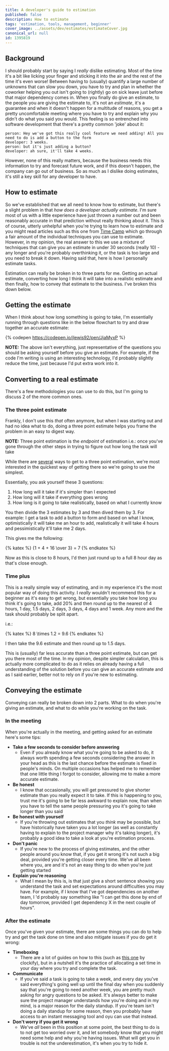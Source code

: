 ```yaml
---
title: A developer's guide to estimation
published: false
description: How to estimate
tags: 'estimation, tools, management, beginner'
cover_image: ../assets/dev/estimates/estimateCover.jpg
canonical_url: null
id: 1395819
---
```


## Background

I should probably start by saying I *really* dislike estimating.  Most of the time it's a bit like licking your finger and sticking it into the air and the rest of the time it's even worse! Between having to (usually) quantify a large number of unknowns that can slow you down, you have to try and plan in whether the coworker helping you out isn't going to (rightly) go on sick leave just before that major dependency comes in. When you finally do give an estimate, to the people you are giving the estimate to, it's not an *estimate*, it's a guarantee and when it doesn't happen for a multitude of reasons, you get a pretty uncomfortable meeting where you have to try and explain why you didn't do what you said you would.  This feeling is so entrenched into software development that there's a pretty common 'joke' about it:

```text
person: Hey we've got this really cool feature we need adding! All you need to do is add a button to the form
developer: 3 weeks.
person: but it's just adding a button?
developer: ah sure, it'll take 4 weeks.
```

However, none of this really matters, because the business needs this information to try and forecast future work, and if this doesn't happen, the company can go out of business.  So as much as I dislike doing estimates, it's still a key skill for any developer to have.

## How to estimate

So we've established that we all need to know how to estimate, but there's a slight problem in that *how does a developer actually estimate*.  I'm sure most of us with a little experience have just thrown a number out and been reasonably accurate in that prediction without really thinking about it.  This is of course, utterly unhelpful when you're trying to learn how to estimate and you might read articles such as this one from [Time Camp](https://www.timecamp.com/blog/2022/07/the-complete-guide-on-software-development-time-estimation/) which go through a fair amount of the individual techniques you can use to estimate.  However, in my opinion, the real answer to this we use a mixture of techniques that can give you an estimate in under 30 seconds (really 10) - any longer and you're probably overthinking it, or the task is too large and you need to break it down.  Having said that, here is how I personally estimate tasks.

Estimation can really be broken in to three parts for me.  Getting an actual estimate, converting how long I think it will take into a realistic estimate and then finally, how to convey that estimate to the business. I've broken this down below.

## Getting the estimate

When I think about how long something is going to take, I'm essentially running through questions like in the below flowchart to try and draw together an accurate estimate:

<!-- markdownlint-disable-next-line -->
{% codepen https://codepen.io/jlewis92/pen/JjaMyxP %}

**NOTE:** The above isn't everything, just representative of the questions you should be asking yourself before you give an estimate.  For example, if the code I'm writing is using an interesting technology, I'd probably slightly reduce the time, just because I'd put extra work into it.

## Converting to a real estimate

There's a few methodologies you can use to do this, but I'm going to discuss 2 of the more common ones.

### The three point estimate

Frankly, I don't use this *that* often anymore, but when I was starting out and had no idea what to do, doing a three point estimate helps you frame the problem in an easy to digest way.

**NOTE:** Three point estimation is the *endpoint* of estimation i.e.: once you've gone through the other steps in trying to figure out how long the task will take

While there are [several](https://en.wikipedia.org/wiki/Three-point_estimation) ways to get to a three point estimation, we're most interested in the quickest way of getting there so we're going to use the simplest.

Essentially, you ask yourself these 3 questions:

1. How long will it take if it's simpler than I expected
2. How long will it take if everything goes wrong
3. How long is it going to take realistically, based on what I currently know

You then divide the 3 estimates by 3 and then dived them by 3.  For example:  I get a task to add a button to form and based on what I know, optimistically it will take me an hour to add, realistically it will take 4 hours and pessimistically it'll take me 2 days.

This gives me the following:

{% katex %}
{1 + 4  + 16 \over 3} = 7
{% endkatex %}

Now as this is close to 8 hours, I'd then just round up to a full 8 hour day as that's close enough.

### Time plus

This is a really simple way of estimating, and in my experience it's the most popular way of doing this activity.  I *really* wouldn't recommend this for a beginner as it's easy to get wrong, but essentially you take how long you think it's going to take, add 20% and then round up to the nearest of 4 hours, 1 day, 1.5 days, 2 days, 3 days, 4 days and 1 week.  Any more and the task should probably be split apart.

i.e.:

{% katex %}
8 \times 1.2 =  9.6
{% endkatex %}

I then take the 9.6 estimate and then round up to 1.5 days.

This is (usually) far less accurate than a three point estimate, but can get you there most of the time.  In my opinion, despite simpler calculation, this is actually more complicated to do as it relies on already having a full understanding of the solution before you can give an accurate estimate and as I said earlier, better not to rely on if you're new to estimating.

## Conveying the estimate

Conveying can really be broken down into 2 parts.  What to do when you're giving an estimate, and what to do while you're working on the task.

### In the meeting

When you're actually in the meeting, and getting asked for an estimate here's some tips:

- **Take a few seconds to consider before answering**
  - Even if you already know what you're going to be asked to do, it always worth spending a few seconds considering the answer in your head as this is the last chance before the estimate is fixed in people's minds.  On multiple occasions has helped me to remember that one little thing I forgot to consider, allowing me to make a more accurate estimate.
- **Be honest**
  - I know that occasionally, you will get pressured to give shorter estimate than you really expect it to take.  If this is happening to you, trust me it's going to be far less awkward to explain now, than when you have to tell the same people pressuring you it's going to take longer than you said
- **Be honest with yourself**
  - If you're throwing out estimates that you *think* may be possible, but have historically have taken you a lot longer (as well as constantly having to explain to the project manager why it's taking longer), it's probably a good idea to take a look at you're estimation process.
- **Don't panic**
  - If you're new to the process of giving estimates, and the other people around you know that, if you get it wrong it's not such a big deal, provided you're getting closer every time.  We've all been where you, are and it's not an easy thing to do when you're just getting started
- **Explain you're reasoning**
  - What I mean by this is, is that just give a short sentence showing you understand the task and set expectations around difficulties you may have.  For example, if I know that I've got dependencies on another team, I 'd probably say something like "I can get this done by end of day tomorrow, provided I get dependency X in the next couple of hours".

### After the estimate

Once you've given your estimate, there are some things you can do to help try and get the task done on time and also mitigate issues if you do get it wrong:

- **Timeboxing**
  - There are a lot of guides on how to this (such as [this one](https://clockify.me/timeboxing) by clockify), but in a nutshell it's the practice of allocating a set time in your day where you try and complete the task.
- **Communicate**
  - If you've said a task is going to take a week, and every day you've said everything's going well up until the final day when you suddenly say that you're going to need another week, you are pretty much asking for angry questions to be asked.  It's always better to make sure the project manager understands how you're doing and in my mind, is a major reason for the daily standup.  If you're team isn't doing a daily standup for some reason, then you probably have access to an instant messaging tool and oyu can use that instead.
- **Don't worry if you get it wrong**
  - We've *all* been in this position at some point, the best thing to do is to not get too worried over it, and let somebody know that you might need some help and why you're having issues.  What will get you in trouble is not the underestimation, it's when you try to hide it.
